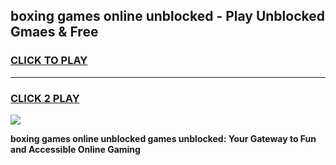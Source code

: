 
## boxing games online unblocked - Play Unblocked Gmaes & Free
<h3>
<a href="https://premium.freeplayer.one?title=boxing_games_online_unblocked&ref=19F">CLICK TO PLAY</a></h3>
<hr>

<h3>
<a href="https://premium.freeplayer.one?title=boxing_games_online_unblocked&ref=19F">CLICK 2 PLAY</a>
  
</h3>

<a href="https://premium.freeplayer.one?title=boxing_games_online_unblocked&ref=19F/"><img src="https://clearcache.store/games.png"></a>


**boxing games online unblocked games unblocked: Your Gateway to Fun and Accessible Online Gaming**
